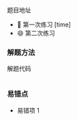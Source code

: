 题目地址

- :slightly_smiling_face: 第一次练习 [time]
- :smile: 第二次练习



### 解题方法

解题代码

```java

```



### 易错点

- 易错项 1

